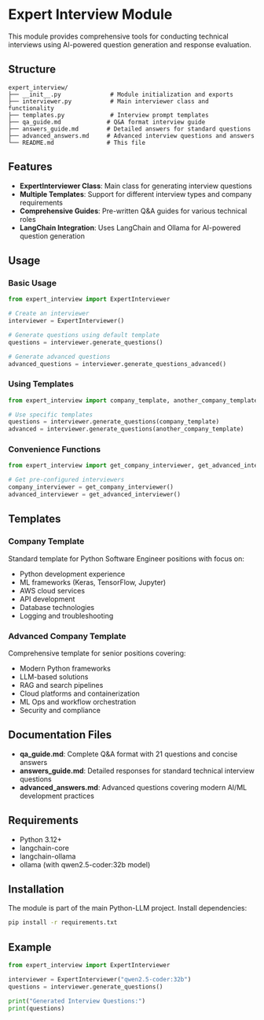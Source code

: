# Expert Interview Module

This module provides comprehensive tools for conducting technical interviews using AI-powered question generation and response evaluation.

## Structure

```
expert_interview/
├── __init__.py              # Module initialization and exports
├── interviewer.py           # Main interviewer class and functionality
├── templates.py             # Interview prompt templates
├── qa_guide.md             # Q&A format interview guide
├── answers_guide.md        # Detailed answers for standard questions
├── advanced_answers.md     # Advanced interview questions and answers
└── README.md               # This file
```

## Features

- **ExpertInterviewer Class**: Main class for generating interview questions
- **Multiple Templates**: Support for different interview types and company requirements
- **Comprehensive Guides**: Pre-written Q&A guides for various technical roles
- **LangChain Integration**: Uses LangChain and Ollama for AI-powered question generation

## Usage

### Basic Usage

```python
from expert_interview import ExpertInterviewer

# Create an interviewer
interviewer = ExpertInterviewer()

# Generate questions using default template
questions = interviewer.generate_questions()

# Generate advanced questions
advanced_questions = interviewer.generate_questions_advanced()
```

### Using Templates

```python
from expert_interview import company_template, another_company_template

# Use specific templates
questions = interviewer.generate_questions(company_template)
advanced = interviewer.generate_questions(another_company_template)
```

### Convenience Functions

```python
from expert_interview import get_company_interviewer, get_advanced_interviewer

# Get pre-configured interviewers
company_interviewer = get_company_interviewer()
advanced_interviewer = get_advanced_interviewer()
```

## Templates

### Company Template
Standard template for Python Software Engineer positions with focus on:
- Python development experience
- ML frameworks (Keras, TensorFlow, Jupyter)
- AWS cloud services
- API development
- Database technologies
- Logging and troubleshooting

### Advanced Company Template
Comprehensive template for senior positions covering:
- Modern Python frameworks
- LLM-based solutions
- RAG and search pipelines
- Cloud platforms and containerization
- ML Ops and workflow orchestration
- Security and compliance

## Documentation Files

- **qa_guide.md**: Complete Q&A format with 21 questions and concise answers
- **answers_guide.md**: Detailed responses for standard technical interview questions
- **advanced_answers.md**: Advanced questions covering modern AI/ML development practices

## Requirements

- Python 3.12+
- langchain-core
- langchain-ollama
- ollama (with qwen2.5-coder:32b model)

## Installation

The module is part of the main Python-LLM project. Install dependencies:

```bash
pip install -r requirements.txt
```

## Example

```python
from expert_interview import ExpertInterviewer

interviewer = ExpertInterviewer("qwen2.5-coder:32b")
questions = interviewer.generate_questions()

print("Generated Interview Questions:")
print(questions)
``` 